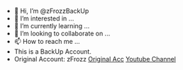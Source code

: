 - 👋 Hi, I’m @zFrozzBackUp
- 👀 I’m interested in ...
- 🌱 I’m currently learning ...
- 💞️ I’m looking to collaborate on ...
- 📫 How to reach me ...
- This is a BackUp Account.
- Original Account: zFrozz <a href="https://github.com/zFrozz">Original Acc</a>
<a href="https://www.youtube.com/channel/UCe1Yqd7vLGqCqesUsXsahsw">Youtube Channel</a>

<!---
zFrozzBackUp/zFrozzBackUp is a ✨ special ✨ repository because its `README.md` (this file) appears on your GitHub profile.
You can click the Preview link to take a look at your changes.
--->

